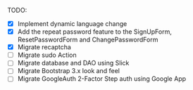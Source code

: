 TODO:
- [X] Implement dynamic language change
- [X] Add the repeat password feature to the SignUpForm, ResetPasswordForm and ChangePasswordForm
- [X] Migrate recaptcha
- [ ] Migrate sudo Action
- [ ] Migrate database and DAO using Slick
- [ ] Migrate Bootstrap 3.x look and feel
- [ ] Migrate GoogleAuth 2-Factor Step auth using Google App

